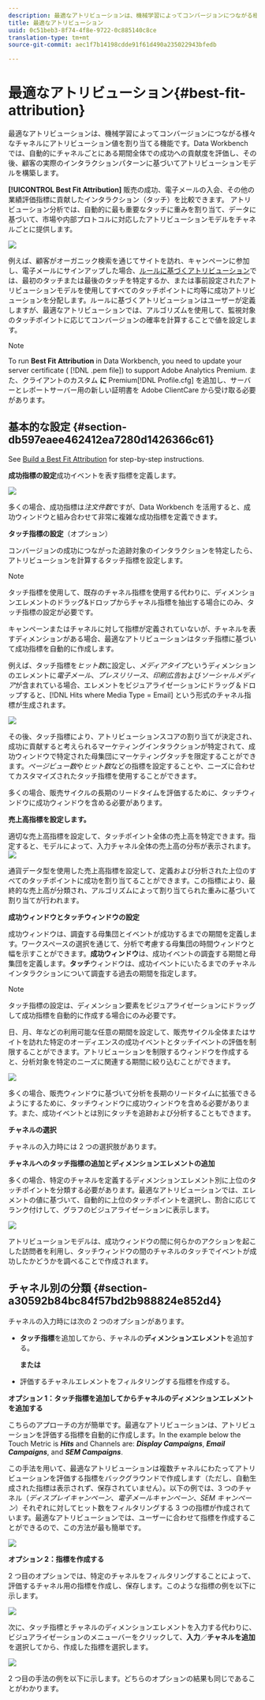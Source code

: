 ```yaml
---
description: 最適なアトリビューションは、機械学習によってコンバージョンにつながる様々なチャネルにアトリビューション値を割り当てる機能です。Data Workbench では、自動的にチャネルごとにある期間全体での成功への貢献度を評価し、その後、顧客の実際のインタラクションパターンに基づいてアトリビューションモデルを構築します。
title: 最適なアトリビューション
uuid: 0c51beb3-8f74-4f8e-9722-0c885140c8ce
translation-type: tm+mt
source-git-commit: aec1f7b14198cdde91f61d490a235022943bfedb

---
```



# 最適なアトリビューション{#best-fit-attribution}

最適なアトリビューションは、機械学習によってコンバージョンにつながる様々なチャネルにアトリビューション値を割り当てる機能です。Data Workbench では、自動的にチャネルごとにある期間全体での成功への貢献度を評価し、その後、顧客の実際のインタラクションパターンに基づいてアトリビューションモデルを構築します。

**[!UICONTROL Best Fit Attribution]** 販売の成功、電子メールの入会、その他の業績評価指標に貢献したインタラクション（タッチ）を比較できます。 アトリビューション分析では、自動的に最も重要なタッチに重みを割り当て、データに基づいて、市場や内部プロトコルに対応したアトリビューションモデルをチャネルごとに提供します。

![](assets/attrib_windows_5.png)

例えば、顧客がオーガニック検索を通じてサイトを訪れ、キャンペーンに参加し、電子メールにサインアップした場合、[ルールに基づくアトリビューション](/help/home/c-get-started/c-attribution-profiles/c-rules-attrib/c-rules-attrib.md)では、最初のタッチまたは最後のタッチを特定するか、または事前設定されたアトリビューションモデルを使用してすべてのタッチポイントに均等に成功アトリビューションを分配します。ルールに基づくアトリビューションはユーザーが定義しますが、最適なアトリビューションでは、アルゴリズムを使用して、監視対象のタッチポイントに応じてコンバージョンの確率を計算することで値を設定します。

>[!NOTE]
>
>To run **Best Fit Attribution** in Data Workbench, you need to update your server certificate ( [!DNL .pem file]) to support Adobe Analytics Premium. また、クライアントのカスタム **に** Premium[!DNL Profile.cfg] を追加し、サーバーとレポートサーバー用の新しい証明書を Adobe ClientCare から受け取る必要があります。

## 基本的な設定 {#section-db597eaee462412ea7280d1426366c61}

See [Build a Best Fit Attribution](../../../../home/c-get-started/c-attribution-profiles/c-attrib-algorithmic/c-attrib-building.md#concept-fede6fc4f592475fa8b351b1765a522d) for step-by-step instructions.

**成功指標の設定**&#x200B;成功イベントを表す指標を定義します。

![](assets/attrib_windows_1.png)

多くの場合、成功指標は&#x200B;*注文件数*&#x200B;ですが、Data Workbench を活用すると、成功ウィンドウと組み合わせて非常に複雑な成功指標を定義できます。

**タッチ指標の設定**（オプション）

コンバージョンの成功につながった追跡対象のインタラクションを特定したら、アトリビューションを計算するタッチ指標を設定します。

>[!NOTE]
>
>タッチ指標を使用して、既存のチャネル指標を使用する代わりに、ディメンションエレメントのドラッグ&amp;ドロップからチャネル指標を抽出する場合にのみ、タッチ指標の設定が必要です。

キャンペーンまたはチャネルに対して指標が定義されていないが、チャネルを表すディメンションがある場合、最適なアトリビューションはタッチ指標に基づいて成功指標を自動的に作成します。

例えば、タッチ指標を&#x200B;*ヒット数*&#x200B;に設定し、*メディアタイプ*&#x200B;というディメンションのエレメントに&#x200B;*電子メール*、*プレスリリース*、*印刷広告*&#x200B;および&#x200B;*ソーシャルメディア*&#x200B;が含まれている場合、エレメントをビジュアライゼーションにドラッグ＆ドロップすると、[!DNL Hits where Media Type = Email] という形式のチャネル指標が生成されます。

![](assets/attrib_windows_2.png)

その後、タッチ指標により、アトリビューションスコアの割り当てが決定され、成功に貢献すると考えられるマーケティングインタラクションが特定されて、成功ウィンドウで特定された母集団にマーケティングタッチを限定することができます。*ページビュー数*&#x200B;や&#x200B;*ヒット数*&#x200B;などの指標を設定することや、ニーズに合わせてカスタマイズされたタッチ指標を使用することができます。

多くの場合、販売サイクルの長期のリードタイムを評価するために、タッチウィンドウに成功ウィンドウを含める必要があります。

**売上高指標を設定します。**

適切な売上高指標を設定して、タッチポイント全体の売上高を特定できます。指定すると、モデルによって、入力チャネル全体の売上高の分布が表示されます。 ![](assets/attrib_windows_6.png)

通貨データ型を使用した売上高指標を設定して、定義および分析された上位のすべてのタッチポイントに成功を割り当てることができます。この指標により、最終的な売上高が分類され、アルゴリズムによって割り当てられた重みに基づいて割り当てが行われます。

**成功ウィンドウとタッチウィンドウの設定**

成功ウィンドウは、調査する母集団とイベントが成功するまでの期間を定義します。ワークスペースの選択を通じて、分析で考慮する母集団の時間ウィンドウと幅を示すことができます。**成功ウィンドウ**&#x200B;は、成功イベントの調査する期間と母集団を定義します。**タッチ**&#x200B;ウィンドウは、成功イベントにいたるまでのチャネルインタラクションについて調査する過去の期間を指定します。

>[!NOTE]
>
>タッチ指標の設定は、ディメンション要素をビジュアライゼーションにドラッグして成功指標を自動的に作成する場合にのみ必要です。

日、月、年などの利用可能な任意の期間を設定して、販売サイクル全体またはサイトを訪れた特定のオーディエンスの成功イベントとタッチイベントの評価を制限することができます。アトリビューションを制限するウィンドウを作成すると、分析対象を特定のニーズに関連する期間に絞り込むことができます。

![](assets/attrib_windows_4.png)

多くの場合、販売ウィンドウに基づいて分析を長期のリードタイムに拡張できるようにするために、タッチウィンドウに成功ウィンドウを含める必要があります。また、成功イベントとは別にタッチを追跡および分析することもできます。

**チャネルの選択**

チャネルの入力時には 2 つの選択肢があります。

**チャネルへのタッチ指標の追加とディメンションエレメントの追加**

多くの場合、特定のチャネルを定義するディメンションエレメント別に上位のタッチポイントを分類する必要があります。最適なアトリビューションでは、エレメントの値に基づいて、自動的に上位のタッチポイントを選択し、割合に応じてランク付けして、グラフのビジュアライゼーションに表示します。

![](assets/attrib_windows_7.png)

アトリビューションモデルは、成功ウィンドウの間に何らかのアクションを起こした訪問者を利用し、タッチウィンドウの間のチャネルのタッチでイベントが成功したかどうかを調べることで作成されます。

## チャネル別の分類 {#section-a30592b84bc84f57bd2b988824e852d4}

チャネルの入力時には次の 2 つのオプションがあります。

* **タッチ指標**&#x200B;を追加してから、チャネルの&#x200B;**ディメンションエレメント**&#x200B;を追加する。

   **または**

* 評価するチャネルエレメントをフィルタリングする指標を作成する。

**オプション 1：タッチ指標を追加してからチャネルのディメンションエレメントを追加する**

こちらのアプローチの方が簡単です。最適なアトリビューションは、アトリビューションを評価する指標を自動的に作成します。In the example below the Touch Metric is ***Hits*** and Channels are: ***Display Campaigns***, ***Email Campaigns***, and ***SEM Campaigns***.

この手法を用いて、最適なアトリビューションは複数チャネルにわたってアトリビューションを評価する指標をバックグラウンドで作成します（ただし、自動生成された指標は表示されず、保存されていません）。以下の例では、3 つのチャネル（*ディスプレイキャンペーン*、*電子メールキャンペーン*、*SEM キャンペーン*）それぞれに対してヒット数をフィルタリングする 3 つの指標が作成されています。最適なアトリビューションでは、ユーザーに合わせて指標を作成することができるので、この方法が最も簡単です。

![](assets/attrib_touch_add_dims.png)

**オプション 2：指標を作成する**

2 つ目のオプションでは、特定のチャネルをフィルタリングすることによって、評価するチャネル用の指標を作成し、保存します。このような指標の例を以下に示します。

![](assets/attrib_create_metric.png)

次に、タッチ指標とチャネルのディメンションエレメントを入力する代わりに、ビジュアライゼーションのメニューバーをクリックして、**入力**／**チャネルを追加**&#x200B;を選択してから、作成した指標を選択します。

![](assets/attrib_results_2.png)

2 つ目の手法の例を以下に示します。どちらのオプションの結果も同じであることがわかります。
